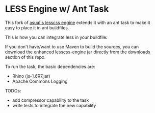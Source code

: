LESS Engine w/ Ant Task
=======================

This fork of [asual's lesscss engine](http://github.com/asual/lesscss-engine) extends it with an ant task to make it easy
to place it in ant buildfiles.

This is how you can integrate less in your buildfile:
    <target name="build.css">
        <taskdef name="lesscss" classname="com.asual.lesscss.LessEngineTask" classpathref="build.aux" />
        <property name="css.dir" value="[your_css_dir]" />
        <lesscss input="${css.dir}/[less1]" output="${css.dir}/[css1]" />
        <lesscss input="${css.dir}/[less2]" output="${css.dir}/[css2]" />
    </target>

If you don't have/want to use Maven to build the sources, you can download the enhanced lesscss-engine jar directly from the downloads section of this repo.

To run the task, the basic dependencies are:
* Rhino (js-1.6R7.jar)  
* Apache Commons Logging

TODOs:  
* add compressor capability to the task  
* write tests to integrate the new capability
